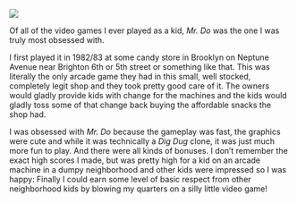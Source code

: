 <!-----
title: Me and Mr. Do
description: A brief memory of an arcade game from 1982
date: '2016-10-22T02:59:07.815Z'
slug: 232ddfaf3d5
----->

![](/Users/jack/Downloads/medium-export-c5e2d7bfba58be09848301f216239b1a2b92c723a5147c30ac4f31d8e9470b9a/posts/md_1668465868371/img/1__83h46grWFGpAO85nFVOTBA.jpeg)

Of all of the video games I ever played as a kid, _Mr. Do_ was the one I was truly most obsessed with.

I first played it in 1982/83 at some candy store in Brooklyn on Neptune Avenue near Brighton 6th or 5th street or something like that. This was literally the only arcade game they had in this small, well stocked, completely legit shop and they took pretty good care of it. The owners would gladly provide kids with change for the machines and the kids would gladly toss some of that change back buying the affordable snacks the shop had.

I was obsessed with _Mr. Do_ because the gameplay was fast, the graphics were cute and while it was technically a _Dig Dug_ clone, it was just much more fun to play. And there were all kinds of bonuses. I don’t remember the exact high scores I made, but was pretty high for a kid on an arcade machine in a dumpy neighborhood and other kids were impressed so I was happy: Finally I could earn some level of basic respect from other neighborhood kids by blowing my quarters on a silly little video game!